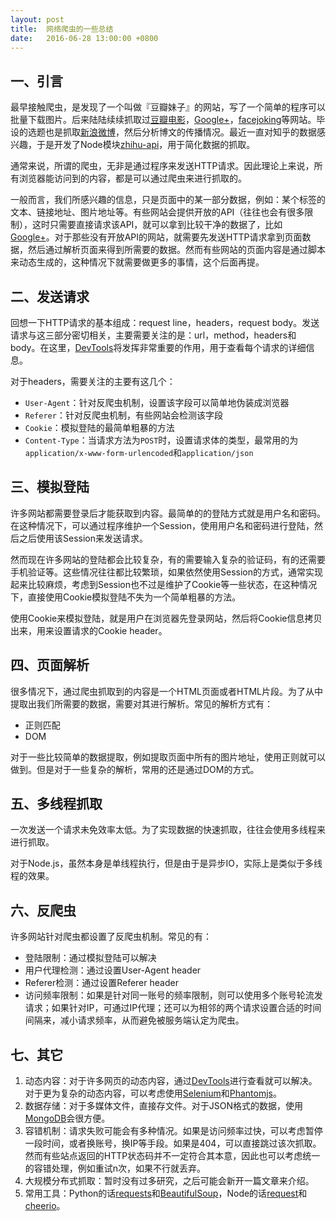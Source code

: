 ```yaml
---
layout: post
title:  网络爬虫的一些总结
date:   2016-06-28 13:00:00 +0800
---
```


## 一、引言

最早接触爬虫，是发现了一个叫做『豆瓣妹子』的网站，写了一个简单的程序可以批量下载图片。后来陆陆续续抓取过[豆瓣电影](https://movie.douban.com/)，[Google+](https://plus.google.com/)，[facejoking](http://www.facejoking.com/)等网站。毕设的选题也是抓取[新浪微博](http://weibo.com/)，然后分析博文的传播情况。最近一直对知乎的数据感兴趣，于是开发了Node模块[zhihu-api](https://github.com/syaning/zhihu-api)，用于简化数据的抓取。

通常来说，所谓的爬虫，无非是通过程序来发送HTTP请求。因此理论上来说，所有浏览器能访问到的内容，都是可以通过爬虫来进行抓取的。

一般而言，我们所感兴趣的信息，只是页面中的某一部分数据，例如：某个标签的文本、链接地址、图片地址等。有些网站会提供开放的API（往往也会有很多限制），这时只需要直接请求该API，就可以拿到比较干净的数据了，比如[Google+](https://developers.google.com/+/web/api/rest/)。对于那些没有开放API的网站，就需要先发送HTTP请求拿到页面数据，然后通过解析页面来得到所需要的数据。然而有些网站的页面内容是通过脚本来动态生成的，这种情况下就需要做更多的事情，这个后面再提。

## 二、发送请求

回想一下HTTP请求的基本组成：request line，headers，request body。发送请求与这三部分密切相关，主要需要关注的是：url，method，headers和body。在这里，[DevTools](https://developer.chrome.com/devtools)将发挥非常重要的作用，用于查看每个请求的详细信息。

对于headers，需要关注的主要有这几个：

- `User-Agent`：针对反爬虫机制，设置该字段可以简单地伪装成浏览器
- `Referer`：针对反爬虫机制，有些网站会检测该字段
- `Cookie`：模拟登陆的最简单粗暴的方法
- `Content-Type`：当请求方法为`POST`时，设置请求体的类型，最常用的为`application/x-www-form-urlencoded`和`application/json`

## 三、模拟登陆

许多网站都需要登录后才能获取到内容。最简单的的登陆方式就是用户名和密码。在这种情况下，可以通过程序维护一个Session，使用用户名和密码进行登陆，然后之后使用该Session来发送请求。

然而现在许多网站的登陆都会比较复杂，有的需要输入复杂的验证码，有的还需要手机验证等。这些情况往往都比较繁琐，如果依然使用Session的方式，通常实现起来比较麻烦，考虑到Session也不过是维护了Cookie等一些状态，在这种情况下，直接使用Cookie模拟登陆不失为一个简单粗暴的方法。

使用Cookie来模拟登陆，就是用户在浏览器先登录网站，然后将Cookie信息拷贝出来，用来设置请求的Cookie header。

## 四、页面解析

很多情况下，通过爬虫抓取到的内容是一个HTML页面或者HTML片段。为了从中提取出我们所需要的数据，需要对其进行解析。常见的解析方式有：

- 正则匹配
- DOM

对于一些比较简单的数据提取，例如提取页面中所有的图片地址，使用正则就可以做到。但是对于一些复杂的解析，常用的还是通过DOM的方式。

## 五、多线程抓取

一次发送一个请求未免效率太低。为了实现数据的快速抓取，往往会使用多线程来进行抓取。

对于Node.js，虽然本身是单线程执行，但是由于是异步IO，实际上是类似于多线程的效果。

## 六、反爬虫

许多网站针对爬虫都设置了反爬虫机制。常见的有：

- 登陆限制：通过模拟登陆可以解决
- 用户代理检测：通过设置User-Agent header
- Referer检测：通过设置Referer header
- 访问频率限制：如果是针对同一账号的频率限制，则可以使用多个账号轮流发请求；如果针对IP，可通过IP代理；还可以为相邻的两个请求设置合适的时间间隔来，减小请求频率，从而避免被服务端认定为爬虫。

## 七、其它

1. 动态内容：对于许多网页的动态内容，通过[DevTools](https://developer.chrome.com/devtools)进行查看就可以解决。对于更为复杂的动态内容，可以考虑使用[Selenium](http://www.seleniumhq.org/)和[Phantomjs](http://phantomjs.org/)。
2. 数据存储：对于多媒体文件，直接存文件。对于JSON格式的数据，使用[MongoDB](https://www.mongodb.com/)会很方便。
3. 容错机制：请求失败可能会有多种情况。如果是访问频率过快，可以考虑暂停一段时间，或者换账号，换IP等手段。如果是404，可以直接跳过该次抓取。然而有些站点返回的HTTP状态码并不一定符合其本意，因此也可以考虑统一的容错处理，例如重试n次，如果不行就丢弃。
4. 大规模分布式抓取：暂时没有过多研究，之后可能会新开一篇文章来介绍。
5. 常用工具：Python的话[requests](http://docs.python-requests.org/en/master/)和[BeautifulSoup](https://www.crummy.com/software/BeautifulSoup/)，Node的话[request](https://github.com/request/request)和[cheerio](https://github.com/cheeriojs/cheerio)。
